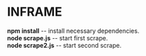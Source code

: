 # INFRAME

**npm install** -- install necessary dependencies.<br>
**node scrape.js** -- start first scrape.<br>
**node scrape2.js** -- start second scrape. 
